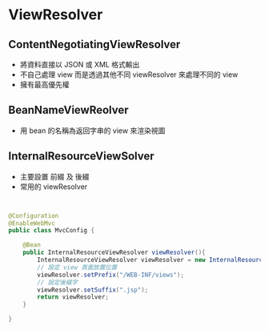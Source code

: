 # ViewResolver

## ContentNegotiatingViewResolver

* 將資料直接以 JSON 或 XML 格式輸出
* 不自己處理 view 而是透過其他不同 viewResolver 來處理不同的 view
* 擁有最高優先權

## BeanNameViewReolver

* 用 bean 的名稱為返回字串的 view 來渲染視圖

## InternalResourceViewSolver

* 主要設置 前綴 及 後綴
* 常用的 viewResolver

```java


@Configuration
@EnableWebMvc
public class MvcConfig {

    @Bean
    public InternalResourceViewResolver viewResolver(){
        InternalResourceViewResolver viewResolver = new InternalResourceViewResolver();
        // 設定 view 頁面放置位置
        viewResolver.setPrefix("/WEB-INF/views");
        // 設定後綴字
        viewResolver.setSuffix(".jsp");
        return viewResolver;
    }

}

```